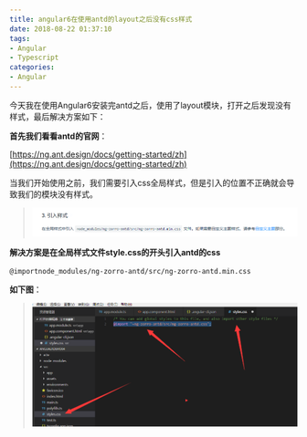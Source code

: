 ```yaml
---
title: angular6在使用antd的layout之后没有css样式
date: 2018-08-22 01:37:10
tags:
- Angular
- Typescript
categories:
- Angular
---
```


今天我在使用Angular6安装完antd之后，使用了layout模块，打开之后发现没有样式，最后解决方案如下：

**首先我们看看antd的官网**：

[https://ng.ant.design/docs/getting-started/zh](https://ng.ant.design/docs/getting-started/zh)

当我们开始使用之前，我们需要引入css全局样式，但是引入的位置不正确就会导致我们的模块没有样式。

>![](/img/angular/1.png)

**解决方案是在全局样式文件style.css的开头引入antd的css**

`@importnode_modules/ng-zorro-antd/src/ng-zorro-antd.min.css`

**如下图**：
>![](/img/angular/2.png)